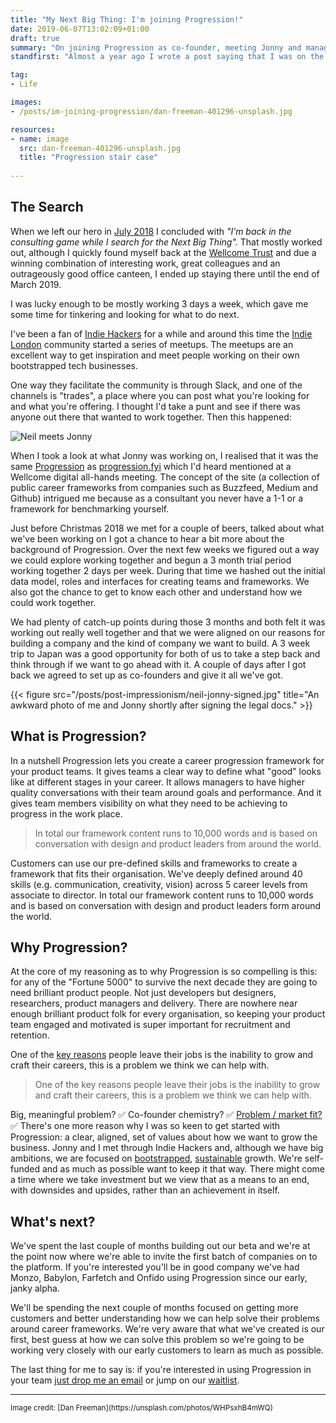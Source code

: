 ```yaml
---
title: "My Next Big Thing: I'm joining Progression!"
date: 2019-06-07T13:02:09+01:00
draft: true
summary: "On joining Progression as co-founder, meeting Jonny and managing career growth in digital teams."
standfirst: "Almost a year ago I wrote a post saying that I was on the lookout for my Next Big Thing, well I found it!"

tag:
- Life

images:
- /posts/im-joining-progression/dan-freeman-401296-unsplash.jpg

resources:
- name: image
  src: dan-freeman-401296-unsplash.jpg
  title: "Progression stair case"
  
---
```

## The Search
When we left our hero in [July 2018](/posts/writing-my-next-steps/) I concluded with *"I’m back in the consulting game while I search for the Next Big Thing".* That mostly worked out, although I quickly found myself back at the [Wellcome Trust](https://medium.com/wellcome-digital) and due a winning combination of interesting work, great colleagues and an outrageously good office canteen, I ended up staying there until the end of March 2019.

I was lucky enough to be mostly working 3 days a week, which gave me some time for tinkering and looking for what to do next.

I've been a fan of [Indie Hackers](https://www.indiehackers.com/) for a while and around this time the [Indie London](https://indieldn.com/events/) community started a series of meetups. The meetups are an excellent way to get inspiration and meet people working on their own bootstrapped tech businesses.

One way they facilitate the community is through Slack, and one of the channels is "trades", a place where you can post what you're looking for and what you're offering. I thought I'd take a punt and see if there was anyone out there that wanted to work together. Then this happened:

![Neil meets Jonny](/posts/im-joining-progression/neil-met-jonny.png)

When I took a look at what Jonny was working on, I realised that it was the same [Progression](https://www.progressionapp.com) as [progression.fyi](http://progression.fyi) which I'd heard mentioned at a Wellcome digital all-hands meeting. The concept of the site (a collection of public career frameworks from companies such as Buzzfeed, Medium and Github) intrigued me because as a consultant you never have a 1-1 or a framework for benchmarking yourself.

Just before Christmas 2018 we met for a couple of beers, talked about what we've been working on I got a chance to hear a bit more about the background of Progression. Over the next few weeks we figured out a way we could explore working together and begun a 3 month trial period working together 2 days per week. During that time we hashed out the initial data model, roles and interfaces for creating teams and frameworks. We also got the chance to get to know each other and understand how we could work together. 

We had plenty of catch-up points during those 3 months and both felt it was working out really well together and that we were aligned on our reasons for building a company and the kind of company we want to build. A 3 week trip to Japan was a good opportunity for both of us to take a step back and think through if we want to go ahead with it. A couple of days after I got back we agreed to set up as co-founders and give it all we've got.

{{< figure src="/posts/post-impressionism/neil-jonny-signed.jpg" title="An awkward photo of me and Jonny shortly after signing the legal docs." >}}

## What is Progression?
In a nutshell Progression lets you create a career progression framework for your product teams. It gives teams a clear way to define what "good" looks like at different stages in your career. It allows managers to have higher quality conversations with their team around goals and performance. And it gives team members visibility on what they need to be achieving to progress in the work place.

>In total our framework content runs to 10,000 words and is based on conversation with design and product leaders from around the world.

 Customers can use our pre-defined skills and frameworks to create a framework that fits their organisation. We've deeply defined around 40 skills (e.g. communication, creativity, vision) across 5 career levels from associate to director. In total our framework content runs to 10,000 words and is based on conversation with design and product leaders form around the world.  

## Why Progression?
At the core of my reasoning as to why Progression is so compelling is this: for any of the "Fortune 5000" to survive the next decade they are going to need brilliant product people. Not just developers but designers, researchers, product managers and delivery. There are nowhere near enough brilliant product folk for every organisation, so keeping your product team engaged and motivated is super important for recruitment and retention.

One of the [key reasons](https://hbr.org/2018/01/why-people-really-quit-their-jobs) people leave their jobs is the inability to grow and craft their careers, this is a problem we think we can help with. 

>One of the key reasons people leave their jobs is the inability to grow and craft their careers, this is a problem we think we can help with.

Big, meaningful problem? ✅️ Co-founder chemistry? ✅ [Problem / market fit?](https://seanonstartups.co/2017/07/24/problem-market-fit/) ✅  There's one more reason why I was so keen to get started with Progression: a clear, aligned, set of values about how we want to grow the business. Jonny and I met through Indie Hackers and, although we have big ambitions, we are focused on [bootstrapped](https://about.crunchbase.com/blog/bootstrapping-business), [sustainable](https://basecamp.com/books/calm) growth. We're self-funded and as much as possible want to keep it that way. There might come a time where we take investment but we view that as a means to an end, with downsides and upsides, rather than an achievement in itself.

## What's next?
We've spent the last couple of months building out our beta and we're at the point now where we're able to invite the first batch of companies on to the platform. If you're interested you'll be in good company we've had Monzo, Babylon, Farfetch and Onfido using Progression since our early, janky alpha. 

We'll be spending the next couple of months focused on getting more customers and better understanding how we can help solve their problems around career frameworks. We're very aware that what we've created is our first, best guess at how we can solve this problem so we're going to be working very closely with our early customers to learn as much as possible.

The last thing for me to say is: if you're interested in using Progression in your team [just drop me an email](mailto:neil@progressionapp.com) or jump on our [waitlist](https://www.progressionapp.com/#alpha-form). 

<hr>
<small>
Image credit: [Dan Freeman](https://unsplash.com/photos/WHPsxhB4mWQ) 
</small>